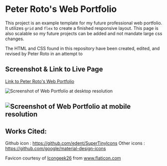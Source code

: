 # Peter Roto's Web Portfolio
This project is an example template for my future professional web portfolio. It utilizes <code>grid</code> and <code>flex</code> to create a finished responsive layout. This page is also scalable so my future projects can be added and not mandate large css changes. 

The HTML and CSS found in this repository have been created, edited, and revised by Peter Roto in an attempt to 

## Screenshot & Link to Live Page
[Link to Peter Roto's Web Portfolio](https://proto133.github.io/WebPortfolio)  

![Screenshot of Web Portfolio at desktop resolution](assets/images/WebPortfolio1280.png=300x300)

![Screenshot of Web Portfolio at mobile resolution](assets/images/WebPortfolio768.png=300x300)
---

## Works Cited:  
Github icon : https://github.com/edent/SuperTinyIcons
Other icons : https://github.com/google/material-design-icons

Favicon courtesy of <a href="https://www.flaticon.com/authors/icongeek26" title="Icongeek26">Icongeek26</a> from <a href="https://www.flaticon.com/" title="Flaticon">www.flaticon.com</a></div>